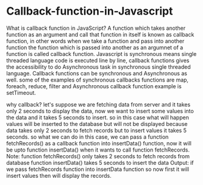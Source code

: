 # Callback-function-in-Javascript
What is callback function in JavaScript?
A function which takes another function as an argument and call that function in itself is known as callback function, in other words when we take a function and pass into another function the function which is passed into another as an argumnet of a function is called callback function.
Javascript is synchronous means single threaded language code is executed line by line, callback functions gives the accessibility to do Asynchronous task in synchronous single threaded language.
Callback functions can be synchronous and Asynchronous as well.
some of the examples of synchronous callbacks functions are map, foreach, reduce, filter and Asynchronous callback function example is setTimeout.


why callback?
let's suppose we are fetching data from server and it takes only 2 seconds to display the data, now we want to insert some values into the data and it takes 5 seconds to insert.
so in this case what will happen values will be inserted to the database but will not be displayed because data takes only 2 seconds to fetch records  but to insert values it takes 5 seconds.
so what we can do in this case, we  can pass a function fetchRecords() as a callback function into insertData() function, now it will be upto function insertData() when it wants to call function fetchRecords.
Note: 
function fetchRecords() only takes 2 seconds to fetch records from database
function insertData() takes 5 seconds to insert the data
Output: if we pass fetchRecords function into insertData function so now first it will insert values then will display the records.
